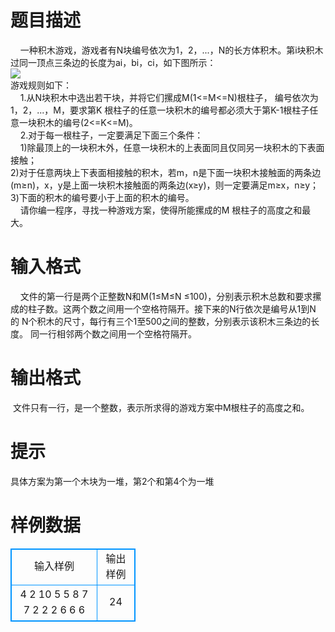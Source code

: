 # 

 
 # 题目描述 
&nbsp;&nbsp;&nbsp;&nbsp;一种积木游戏，游戏者有N块编号依次为1，2，...，N的长方体积木。第i块积木过同一顶点三条边的长度为ai，bi，ci，如下图所示：<BR><img src="/source/joyoi/tyvj-1212/img/aHR0cDovL3d3dy5qb3lvaS5jbi9wcm9ibGVtL3R5dmotMTIxMi9Qcm9ibGVtSW1nL3AxMjEyLmpwZw==.jpg" border=0 align=middle><BR>游戏规则如下：<BR>&nbsp;&nbsp;&nbsp;&nbsp;1.从N块积木中选出若干块，并将它们摞成M(1&lt;=M&lt;=N)根柱子，&nbsp;编号依次为1，2，...，M，要求第K&nbsp;根柱子的任意一块积木的编号都必须大于第K-1根柱子任意一块积木的编号(2&lt;=K&lt;=M)。<BR>&nbsp;&nbsp;&nbsp;&nbsp;2.对于每一根柱子，一定要满足下面三个条件：<BR>&nbsp;&nbsp;&nbsp;&nbsp;1)除最顶上的一块积木外，任意一块积木的上表面同且仅同另一块积木的下表面接触；<BR>2)对于任意两块上下表面相接触的积木，若m，n是下面一块积木接触面的两条边(m≥n)，x，y是上面一块积木接触面的两条边(x≥y)，则一定要满足m≥x，n≥y；<BR>3)下面的积木的编号要小于上面的积木的编号。<BR>&nbsp;&nbsp;&nbsp;&nbsp;请你编一程序，寻找一种游戏方案，使得所能摞成的M&nbsp;根柱子的高度之和最大。<BR> 

 
 # 输入格式 
&nbsp;&nbsp;&nbsp;&nbsp;文件的第一行是两个正整数N和M(1≤M≤N&nbsp;≤100)，分别表示积木总数和要求摞成的柱子数。这两个数之间用一个空格符隔开。接下来的N行依次是编号从1到N的&nbsp;N个积木的尺寸，每行有三个1至500之间的整数，分别表示该积木三条边的长度。&nbsp;同一行相邻两个数之间用一个空格符隔开。 

 
 # 输出格式 
&nbsp;文件只有一行，是一个整数，表示所求得的游戏方案中M根柱子的高度之和。 

 
 # 提示 
具体方案为第一个木块为一堆，第2个和第4个为一堆 
# 样例数据
<style>
        table,table tr th, table tr td { border:1px solid #0094ff; }
        table { width: 200px; min-height: 25px; line-height: 25px; text-align: center; border-collapse: collapse;}   
    </style>
<table>
	<tr>
		<td>输入样例</td>
		<td>输出样例</td>
	</tr>
<tr><td>4 2
10 5 5
8 7 7
2 2 2
6 6 6
</td><td>24</td></tr></table>
